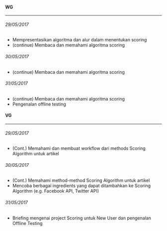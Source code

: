 #### WG
---
###### 29/05/2017
* Mempresentasikan algoritma dan alur dalam menentukan scoring
* (continue) Membaca dan memahami algoritma scoring

###### 30/05/2017
* (continue) Membaca dan memahami algoritma scoring

###### 31/05/2017
* (continue) Membaca dan memahami algoritma scoring
* Pengenalan offline testing

#### VG
---
###### 29/05/2017
* (Cont.) Memahami dan membuat workflow dari methods Scoring Algorithm untuk artikel

###### 30/05/2017
* (Cont.) Memahami method-method Scoring Algorithm untuk artikel
* Mencoba berbagai ingredients yang dapat ditambahkan ke Scoring Algorithm (e.g. Facebook API, Twitter API)

###### 31/05/2017
* Briefing mengenai project Scoring untuk New User dan pengenalan Offline Testing
